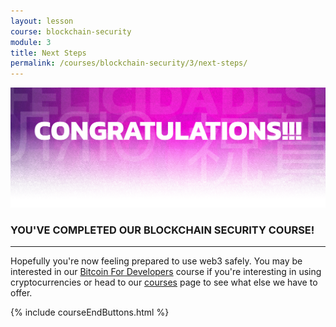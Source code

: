 ```yaml
---
layout: lesson
course: blockchain-security
module: 3
title: Next Steps
permalink: /courses/blockchain-security/3/next-steps/
---
```

<img src="/assets/img/Conclusion-01-2.png" />
<h3>YOU'VE COMPLETED OUR BLOCKCHAIN SECURITY COURSE!</h3>

<hr />

Hopefully you're now feeling prepared to use web3 safely. You may be interested in our <a href="/courses/bitcoin-for-developers/">Bitcoin For Developers</a> course if you're interesting in using cryptocurrencies or head to our <a href="/courses/">courses</a> page to see what else we have to offer.

{% include courseEndButtons.html %}
